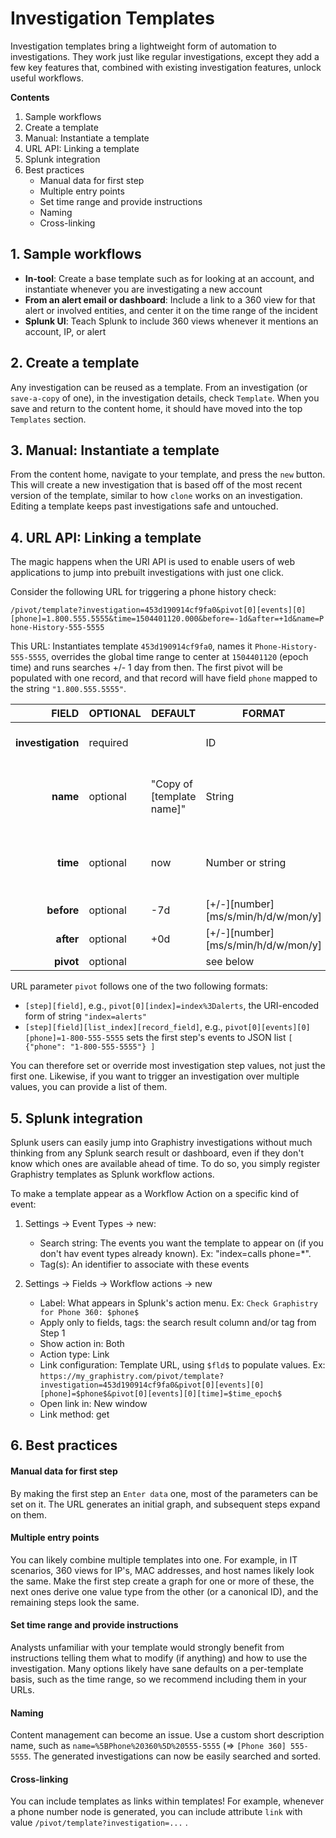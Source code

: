 # Investigation Templates

Investigation templates bring a lightweight form of automation to investigations. They work just like regular investigations, except they add a few key features that, combined with existing investigation features, unlock useful workflows.

**Contents**
1. Sample workflows
1. Create a template
1. Manual: Instantiate a template
1. URL API: Linking a template
1. Splunk integration
1. Best practices
    * Manual data for first step
    * Multiple entry points
    * Set time range  and provide instructions
    * Naming
    * Cross-linking


## 1. Sample workflows

* **In-tool**: Create a base template such as for looking at an account, and instantiate whenever you are investigating a new account
* **From an alert email or dashboard**: Include a link to a 360 view for that alert or involved entities, and center it on the time range of the incident
* **Splunk UI**: Teach Splunk to include 360 views whenever it mentions an account, IP, or alert


## 2. Create a template

Any investigation can be reused as a template. From an investigation (or `save-a-copy` of one), in the investigation details, check `Template`. When you save and return to the content home, it should have moved into the top `Templates` section. 

## 3. Manual: Instantiate a template

From the content home, navigate to your template, and press the `new` button. This will create a new investigation that is based off of the most recent version of the template, similar to how `clone` works on an investigation. Editing a template keeps past investigations safe and untouched.

## 4. URL API: Linking a template

The magic happens when the URI API is used to enable users of web applications to jump into prebuilt investigations with just one click. 

Consider the following URL for triggering a phone history check:

`/pivot/template?investigation=453d190914cf9fa0&pivot[0][events][0][phone]=1.800.555.5555&time=1504401120.000&before=-1d&after=+1d&name=Phone-History-555-5555`

This URL: Instantiates template `453d190914cf9fa0`, names it `Phone-History-555-5555`, overrides the global time range to center at `1504401120` (epoch time) and runs searches +/- 1 day from then. The first pivot will be populated with one record, and that record will have field `phone` mapped to the string `"1.800.555.5555"`. 


|  FIELD	        | OPTIONAL 	| DEFAULT 	                | FORMAT 	| NOTES 	|
|--------------------:|-------	  |-------	                  |--------	|-------	|
| **investigation** 	| required 	|   	                      | ID 	    | Get template ID from iits URL. Ex: 453d190914cf9fa0 	|
| **name** 	          | optional 	| "Copy of [template name]" | String 	| Recommend using a short standard pattern to  group together ("[Phone History] ...") 	|
| **time**	          | optional 	|  now	                    | Number or string 	| Epoch time (number) or best-effort if not a number. Ex: 1504401120 	|
| **before** 	        | optional 	| -7d	                    	| [+/-][number][ms/s/min/h/d/w/mon/y] 	| Ex: -1d 	|
| **after** 	        | optional 	| +0d	                     	| [+/-][number][ms/s/min/h/d/w/mon/y] 	| Ex: +3min 	|
| **pivot** 	        | optional 	|   	                     	|  see below	| see below	|

URL parameter `pivot` follows one of the two following formats:
* `[step][field]`, e.g., `pivot[0][index]=index%3Dalerts`, the URI-encoded form of string `"index=alerts"`
* `[step][field][list_index][record_field]`, e.g., `pivot[0][events][0][phone]=1-800-555-5555` sets the first step's events to JSON list `[ {"phone": "1-800-555-5555"} ]`

You can therefore set or override most investigation step values, not just the first one. Likewise, if you want to trigger an investigation over multiple values, you can provide a list of them.

## 5. Splunk integration

Splunk users can easily jump into Graphistry investigations without much thinking from any Splunk search result or dashboard, even if they don't know which ones are available ahead of time.  To do so, you simply register Graphistry templates as Splunk workflow actions.

To make a template appear as a Workflow Action on a specific kind of event:

1. Settings -> Event Types -> new: 

    * Search string: The events you want the template to appear on (if you don't hav event types already known). Ex: "index=calls phone=*".
    * Tag(s): An identifier to associate with these events

2. Settings -> Fields -> Workflow actions -> new

    * Label: What appears in Splunk's action menu. Ex: `Check Graphistry for Phone 360: $phone$`
    * Apply only to fields, tags: the search result column and/or tag from Step 1
    * Show action in: Both
    * Action type: Link
    * Link configuration: Template URL, using `$fld$` to populate values. Ex: `https://my_graphistry.com/pivot/template?investigation=453d190914cf9fa0&pivot[0][events][0][phone]=$phone$&pivot[0][events][0][time]=$time_epoch$` 
    * Open link in: New window
    * Link method: get

## 6. Best practices

#### Manual data for first step

By making the first step an `Enter data` one, most of the parameters can be set on it. The URL generates an initial graph, and subsequent steps expand on them.

#### Multiple entry points

You can likely combine multiple templates into one. For example, in IT scenarios, 360 views for IP's, MAC addresses, and host names likely look the same. Make the first step create a graph for one or more of these, the next ones derive one value type from the other (or a canonical ID), and the remaining steps look the same.

#### Set time range  and provide instructions

Analysts unfamiliar with your template would strongly benefit from instructions telling them what to modify (if anything) and how to use the investigation. Many options likely have sane defaults on a per-template basis, such as the time range, so we recommend including them in your URLs.

#### Naming

Content management can become an issue. Use a custom short description name, such as `name=%5BPhone%20360%5D%20555-5555` (=> `[Phone 360] 555-5555`. The generated investigations can now be easily searched and sorted.

#### Cross-linking

You can include templates as links within templates! For example, whenever a phone number node is generated, you can include attribute `link` with value `/pivot/template?investigation=...` .
